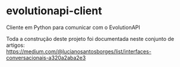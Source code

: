 # evolutionapi-client
Cliente em Python para comunicar com o EvolutionAPI

Toda a construção deste projeto foi documentada neste conjunto de artigos:  
https://medium.com/@lucianosantosborges/list/interfaces-conversacionais-a320a2aba2e3